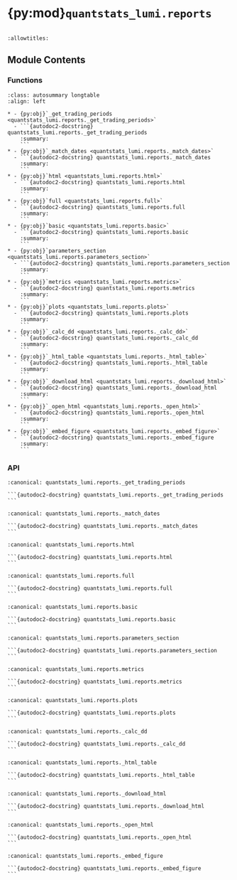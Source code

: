 # {py:mod}`quantstats_lumi.reports`

```{py:module} quantstats_lumi.reports
```

```{autodoc2-docstring} quantstats_lumi.reports
:allowtitles:
```

## Module Contents

### Functions

````{list-table}
:class: autosummary longtable
:align: left

* - {py:obj}`_get_trading_periods <quantstats_lumi.reports._get_trading_periods>`
  - ```{autodoc2-docstring} quantstats_lumi.reports._get_trading_periods
    :summary:
    ```
* - {py:obj}`_match_dates <quantstats_lumi.reports._match_dates>`
  - ```{autodoc2-docstring} quantstats_lumi.reports._match_dates
    :summary:
    ```
* - {py:obj}`html <quantstats_lumi.reports.html>`
  - ```{autodoc2-docstring} quantstats_lumi.reports.html
    :summary:
    ```
* - {py:obj}`full <quantstats_lumi.reports.full>`
  - ```{autodoc2-docstring} quantstats_lumi.reports.full
    :summary:
    ```
* - {py:obj}`basic <quantstats_lumi.reports.basic>`
  - ```{autodoc2-docstring} quantstats_lumi.reports.basic
    :summary:
    ```
* - {py:obj}`parameters_section <quantstats_lumi.reports.parameters_section>`
  - ```{autodoc2-docstring} quantstats_lumi.reports.parameters_section
    :summary:
    ```
* - {py:obj}`metrics <quantstats_lumi.reports.metrics>`
  - ```{autodoc2-docstring} quantstats_lumi.reports.metrics
    :summary:
    ```
* - {py:obj}`plots <quantstats_lumi.reports.plots>`
  - ```{autodoc2-docstring} quantstats_lumi.reports.plots
    :summary:
    ```
* - {py:obj}`_calc_dd <quantstats_lumi.reports._calc_dd>`
  - ```{autodoc2-docstring} quantstats_lumi.reports._calc_dd
    :summary:
    ```
* - {py:obj}`_html_table <quantstats_lumi.reports._html_table>`
  - ```{autodoc2-docstring} quantstats_lumi.reports._html_table
    :summary:
    ```
* - {py:obj}`_download_html <quantstats_lumi.reports._download_html>`
  - ```{autodoc2-docstring} quantstats_lumi.reports._download_html
    :summary:
    ```
* - {py:obj}`_open_html <quantstats_lumi.reports._open_html>`
  - ```{autodoc2-docstring} quantstats_lumi.reports._open_html
    :summary:
    ```
* - {py:obj}`_embed_figure <quantstats_lumi.reports._embed_figure>`
  - ```{autodoc2-docstring} quantstats_lumi.reports._embed_figure
    :summary:
    ```
````

### API

````{py:function} _get_trading_periods(periods_per_year=365)
:canonical: quantstats_lumi.reports._get_trading_periods

```{autodoc2-docstring} quantstats_lumi.reports._get_trading_periods
```
````

````{py:function} _match_dates(returns, benchmark)
:canonical: quantstats_lumi.reports._match_dates

```{autodoc2-docstring} quantstats_lumi.reports._match_dates
```
````

````{py:function} html(returns, benchmark: pandas.Series = None, rf: float = 0.0, grayscale: bool = False, title: str = 'Strategy Tearsheet', output: str = None, compounded: bool = True, periods_per_year: int = 365, download_filename: str = 'tearsheet.html', figfmt: str = 'svg', template_path: str = None, match_dates: bool = True, parameters: dict = None, log_scale: bool = False, show_match_volatility: bool = True, **kwargs)
:canonical: quantstats_lumi.reports.html

```{autodoc2-docstring} quantstats_lumi.reports.html
```
````

````{py:function} full(returns, benchmark=None, rf=0.0, grayscale=False, figsize=(8, 5), display=True, compounded=True, periods_per_year=365, match_dates=True, **kwargs)
:canonical: quantstats_lumi.reports.full

```{autodoc2-docstring} quantstats_lumi.reports.full
```
````

````{py:function} basic(returns, benchmark=None, rf=0.0, grayscale=False, figsize=(8, 5), display=True, compounded=True, periods_per_year=365, match_dates=True, **kwargs)
:canonical: quantstats_lumi.reports.basic

```{autodoc2-docstring} quantstats_lumi.reports.basic
```
````

````{py:function} parameters_section(parameters)
:canonical: quantstats_lumi.reports.parameters_section

```{autodoc2-docstring} quantstats_lumi.reports.parameters_section
```
````

````{py:function} metrics(returns, benchmark=None, rf=0.0, display=True, mode='basic', sep=False, compounded=True, periods_per_year=365, prepare_returns=True, match_dates=True, **kwargs)
:canonical: quantstats_lumi.reports.metrics

```{autodoc2-docstring} quantstats_lumi.reports.metrics
```
````

````{py:function} plots(returns, benchmark=None, grayscale=False, figsize=(8, 5), mode='basic', compounded=True, periods_per_year=365, prepare_returns=True, match_dates=True, **kwargs)
:canonical: quantstats_lumi.reports.plots

```{autodoc2-docstring} quantstats_lumi.reports.plots
```
````

````{py:function} _calc_dd(df, display=True, as_pct=False)
:canonical: quantstats_lumi.reports._calc_dd

```{autodoc2-docstring} quantstats_lumi.reports._calc_dd
```
````

````{py:function} _html_table(obj, showindex='default')
:canonical: quantstats_lumi.reports._html_table

```{autodoc2-docstring} quantstats_lumi.reports._html_table
```
````

````{py:function} _download_html(html, filename='quantstats-tearsheet.html')
:canonical: quantstats_lumi.reports._download_html

```{autodoc2-docstring} quantstats_lumi.reports._download_html
```
````

````{py:function} _open_html(html)
:canonical: quantstats_lumi.reports._open_html

```{autodoc2-docstring} quantstats_lumi.reports._open_html
```
````

````{py:function} _embed_figure(figfiles, figfmt)
:canonical: quantstats_lumi.reports._embed_figure

```{autodoc2-docstring} quantstats_lumi.reports._embed_figure
```
````
